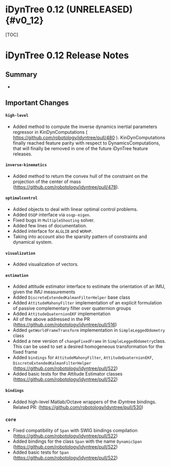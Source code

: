 iDynTree 0.12 (UNRELEASED)                                              {#v0_12}
========================

[TOC]

iDynTree 0.12 Release Notes
=========================

Summary
-------
*

Important Changes
-----------------

#### `high-level`
* Added method to compute the inverse dynamics inertial parameters regressor in KinDynComputations ( https://github.com/robotology/idyntree/pull/480 ).
KinDynComputations finally reached feature parity with respect to DynamicsComputations, that will finally be removed in one of the future iDynTree feature releases.

#### `inverse-kinematics`
* Added method to return the convex hull of the constraint on the projection of the center of mass (https://github.com/robotology/idyntree/pull/478).

#### `optimalcontrol`
* Added objects to deal with linear optimal control problems.
* Added ``OSQP`` interface via ``osqp-eigen``.
* Fixed bugs in ``MultipleShooting`` solver.
* Added few lines of documentation.
* Added interface for ``ALGLIB`` and ``WORHP``.
* Taking into account also the sparsity pattern of constraints and dynamical system.

#### `visualization`
* Added visualization of vectors.

#### `estimation`
* Added attitude estimator interface to estimate the orientation of an IMU, given the IMU measurements
* Added `DiscreteExtendedKalmanFilterHelper` base class
* Added `AttitudeMahonyFilter` implementation of an explicit formulation of passive complementary filter over quaternion groups
* Added `AttitudeQuaternionEKF` implementation
* All of the above addressed in the PR (https://github.com/robotology/idyntree/pull/516)
* Added `getWorldFrameTransform` implementation in `SimpleLeggedOdometry` class
* Added a new version of `changeFixedFrame` in `SimpleLeggedOdometry`class. This can be used to set a desired homogeneous transformation for the fixed frame
* Added `bindings` for `AttitudeMahonyFilter`, `AttitudeQuaternionEKF`, `DiscreteExtendedKalmanFilterHelper` (https://github.com/robotology/idyntree/pull/522)
* Added basic tests for the Attitude Estimator classes (https://github.com/robotology/idyntree/pull/522)

#### `bindings`
* Added high-level Matlab/Octave wrappers of the iDyntree bindings. Related PR: (https://github.com/robotology/idyntree/pull/530)

### `core`
* Fixed compatibility of `Span` with SWIG bindings compilation (https://github.com/robotology/idyntree/pull/522)
* Added bindings for the class `Span` with the name `DynamicSpan` (https://github.com/robotology/idyntree/pull/522)
* Added basic tests for `Span` (https://github.com/robotology/idyntree/pull/522)
